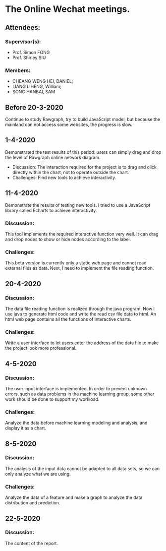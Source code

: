 # The Online Wechat meetings.

## Attendees:
  ### Supervisor(s): 
  * Prof. Simon FONG
  * Prof. Shirley SIU

  ### Members: 
  * CHEANG WENG HEI, DANIEL; 
  * LIANG LIHENG, William; 
  * SONG HANBAI, SAM
  


## Before 20-3-2020
Continue to study Rawgraph, try to build JavaScript model, but because the mainland can not access some websites, the progress is slow.

## 1-4-2020
Demonstrated the test results of this period: users can simply drag and drop the level of Rawgraph online network diagram.
* Discussion:
The interaction required for the project is to drag and click directly within the chart, not to operate outside the chart.
* Challenges:
Find new tools to achieve interactivity.

## 11-4-2020
Demonstrate the results of testing new tools. I tried to use a JavaScript library called Echarts to achieve interactivity.
### Discussion:
This tool implements the required interactive function very well. It can drag and drop nodes to show or hide nodes according to the label.
### Challenges:
This beta version is currently only a static web page and cannot read external files as data. Next, I need to implement the file reading function.

## 20-4-2020
### Discussion:
The data file reading function is realized through the java program. Now I use java to generate html code and write the read csv file data to html. An html web page contains all the functions of interactive charts.
### Challenges:
Write a user interface to let users enter the address of the data file to make the project look more professional.

## 4-5-2020
### Discussion:
The user input interface is implemented. In order to prevent unknown errors, such as data problems in the machine learning group, some other work should be done to support my workload.
### Challenges:
Analyze the data before machine learning modeling and analysis, and display it as a chart.

## 8-5-2020
### Discussion:
The analysis of the input data cannot be adapted to all data sets, so we can only analyze what we are using.
### Challenges:
Analyze the data of a feature and make a graph to analyze the data distribution and prediction.

## 22-5-2020
### Discussion:
The content of the report.
